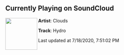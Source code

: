 ## Currently Playing on SoundCloud

[<img align="left" width="100" src="https://i1.sndcdn.com/artworks-t9mJS3BWBsgHlKwI-MgN2nw-t50x50.jpg">](https://soundcloud.com/thisisclouds/clouds-hydro?in=thisisclouds/sets/arkiv3-onslaught-ash)

**Artist**: Clouds 

**Track**: Hydro

Last updated at 7/18/2020, 7:51:02 PM
